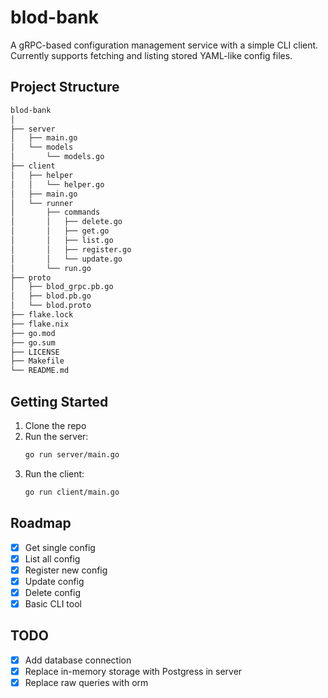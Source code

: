 # blod-bank

A gRPC-based configuration management service with a simple CLI client.
Currently supports fetching and listing stored YAML-like config files.

## Project Structure

```sh
blod-bank
│
├── server
│   ├── main.go
│   └── models
│       └── models.go
├── client
│   ├── helper
│   │   └── helper.go
│   ├── main.go
│   └── runner
│       ├── commands
│       │   ├── delete.go
│       │   ├── get.go
│       │   ├── list.go
│       │   ├── register.go
│       │   └── update.go
│       └── run.go
├── proto
│   ├── blod_grpc.pb.go
│   ├── blod.pb.go
│   └── blod.proto
├── flake.lock
├── flake.nix
├── go.mod
├── go.sum
├── LICENSE
├── Makefile
└── README.md
```

## Getting Started

1. Clone the repo
2. Run the server:
   ```sh
   go run server/main.go
   ```
3. Run the client:
   ```sh
   go run client/main.go
   ```

## Roadmap

- [x] Get single config
- [x] List all config
- [x] Register new config
- [x] Update config
- [x] Delete config
- [x] Basic CLI tool

## TODO

- [x] Add database connection
- [x] Replace in-memory storage with Postgress in server
- [x] Replace raw queries with orm
